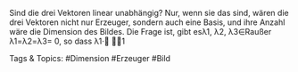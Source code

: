Sind die drei Vektoren linear unabhängig? Nur, wenn sie das sind, wären die drei Vektoren nicht nur
Erzeuger, sondern auch eine Basis, und ihre Anzahl wäre die Dimension des Bildes. Die Frage ist, gibt
esλ1, λ2, λ3∈Raußer λ1=λ2=λ3= 0, so dass
λ1·
1

   Tags & Topics:
   #Dimension
   #Erzeuger
   #Bild